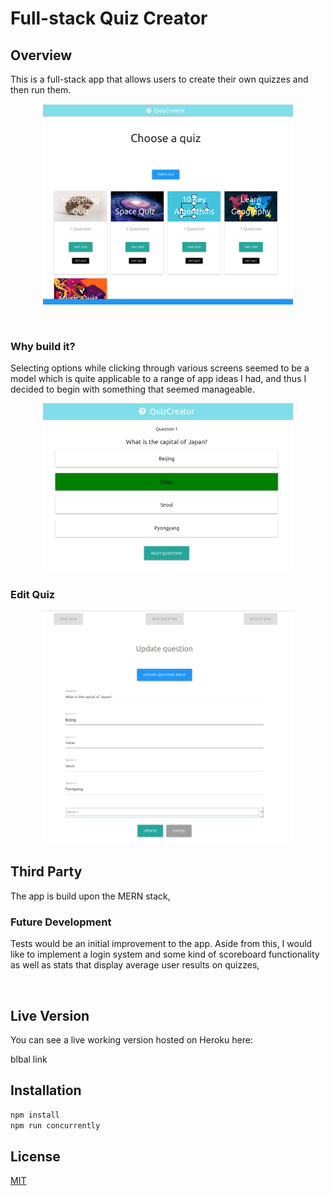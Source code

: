 # Full-stack Quiz Creator

## Overview
This is a full-stack app that allows users to create their own quizzes and then run them.
<p align="center">
   <img src="siteimages/choosequiz.png" width="400px" />
</p>

&nbsp;

### Why build it?
Selecting options while clicking through various screens seemed to be a model which is quite applicable to a range of app ideas I had, and thus I decided to begin with something that seemed manageable.

<p align="center">
   <img src="siteimages/selectanswer.png" width="400px" />
</p>

### Edit Quiz


<p align="center">
   <img src="siteimages/editquiz.png" width="400px" />
</p>

## Third Party
The app is build upon the MERN stack, 


### Future Development
Tests would be an initial improvement to the app. Aside from this, I would like to implement a login system and some kind of scoreboard functionality as well as stats that display average user results on quizzes,


&nbsp;

## Live Version
You can see a live working version hosted on Heroku here:

blbal link


## Installation 
```bash
npm install
npm run concurrently 
```


## License
[MIT](https://choosealicense.com/licenses/mit/)
